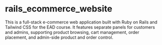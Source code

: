# rails_ecommerce_website
This is a full-stack e-commerce web application built with Ruby on Rails and Tailwind CSS for the EAD course. It features separate panels for customers and admins, supporting product browsing, cart management, order placement, and admin-side product and order control.
